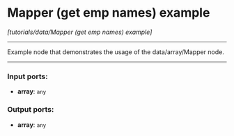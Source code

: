 # Mapper (get emp names) example

_[tutorials/data/Mapper (get emp names) example]_

---

Example node that demonstrates the usage of the data/array/Mapper node.  

---

### Input ports:

* __array__: ` any `

### Output ports:

* __array__: ` any `

